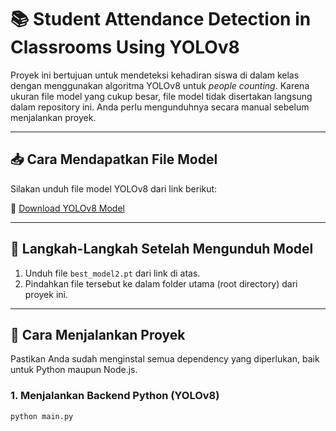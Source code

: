 # 📚 Student Attendance Detection in Classrooms Using YOLOv8

Proyek ini bertujuan untuk mendeteksi kehadiran siswa di dalam kelas dengan menggunakan algoritma YOLOv8 untuk *people counting*. Karena ukuran file model yang cukup besar, file model tidak disertakan langsung dalam repository ini. Anda perlu mengunduhnya secara manual sebelum menjalankan proyek.

---

## 📥 Cara Mendapatkan File Model

Silakan unduh file model YOLOv8 dari link berikut:

🔗 [Download YOLOv8 Model](https://drive.google.com/file/d/1gx_KYEcBUdXRI7J-cKGtjh3rPWxok8ig/view?usp=sharing)

---

## 📂 Langkah-Langkah Setelah Mengunduh Model

1. Unduh file `best_model2.pt` dari link di atas.
2. Pindahkan file tersebut ke dalam folder utama (root directory) dari proyek ini.

---

## 🚀 Cara Menjalankan Proyek

Pastikan Anda sudah menginstal semua dependency yang diperlukan, baik untuk Python maupun Node.js.

### 1. Menjalankan Backend Python (YOLOv8)

```bash
python main.py
